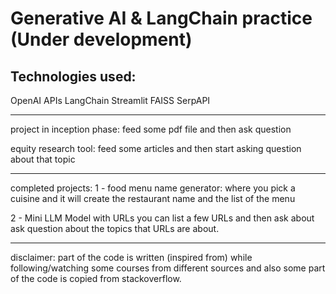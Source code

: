 # Generative AI & LangChain practice (Under development)

## Technologies used:

OpenAI APIs
LangChain
Streamlit
FAISS
SerpAPI

---

project in inception phase:
feed some pdf file and then ask question

equity research tool:
feed some articles and then start asking question about that topic

---

completed projects:
1 - food menu name generator:
where you pick a cuisine and it will create the restaurant name and the list of the menu

2 - Mini LLM Model with URLs
you can list a few URLs and then ask about ask question about the topics that URLs are about.

---

disclaimer:
part of the code is written (inspired from) while following/watching some courses from different sources and also some part of the code is copied from stackoverflow.

